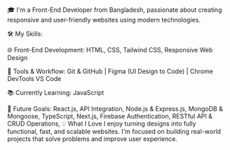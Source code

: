 🎓 I'm a Front-End Developer from Bangladesh, passionate about creating responsive and user-friendly websites using modern technologies.

🛠️ My Skills:

🌐 Front-End Development:
HTML, CSS,
Tailwind CSS,
Responsive Web Design

🧩 Tools & Workflow:
Git & GitHub
|
Figma (UI Design to Code)
|
Chrome DevTools
VS Code

📚 Currently Learning: 
JavaScript

🎯 Future Goals:
React.js,
API Integration,
Node.js & Express.js,
MongoDB & Mongoose,
TypeScript,
Next.js,
Firebase Authentication,
RESTful API & CRUD Operations,
💡 What I Love
I enjoy turning designs into fully functional, fast, and scalable websites. I'm focused on building real-world projects that solve problems and improve user experience.

